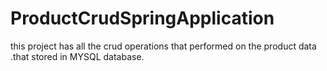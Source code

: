 # ProductCrudSpringApplication
this project has all the crud operations that performed on the product data .that stored in MYSQL database.
